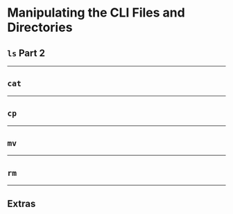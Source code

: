 # Manipulating the CLI Files and Directories

## `ls` Part 2



---

## `cat`



---

## `cp`



---

## `mv`



---

## `rm`



---

## Extras
